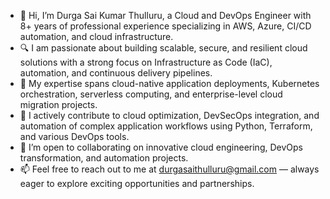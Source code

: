 - 👋 Hi, I’m Durga Sai Kumar Thulluru, a Cloud and DevOps Engineer with 8+ years of professional experience specializing in AWS, Azure, CI/CD automation, and cloud infrastructure.
- 🔍 I am passionate about building scalable, secure, and resilient cloud solutions with a strong focus on Infrastructure as Code (IaC), automation, and continuous delivery pipelines.
- 🎯 My expertise spans cloud-native application deployments, Kubernetes orchestration, serverless computing, and enterprise-level cloud migration projects.
- 🚀 I actively contribute to cloud optimization, DevSecOps integration, and automation of complex application workflows using Python, Terraform, and various DevOps tools.
- 🤝 I’m open to collaborating on innovative cloud engineering, DevOps transformation, and automation projects.
- 📫 Feel free to reach out to me at durgasaithulluru@gmail.com — always eager to explore exciting opportunities and partnerships.
<!---
Durgathulluru/Durgathulluru is a ✨ special ✨ repository because its `README.md` (this file) appears on your GitHub profile.
--->
